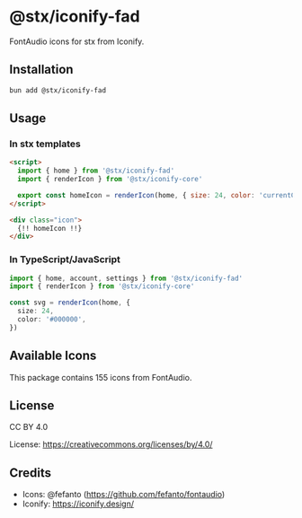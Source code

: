 # @stx/iconify-fad

FontAudio icons for stx from Iconify.

## Installation

```bash
bun add @stx/iconify-fad
```

## Usage

### In stx templates

```html
<script>
  import { home } from '@stx/iconify-fad'
  import { renderIcon } from '@stx/iconify-core'

  export const homeIcon = renderIcon(home, { size: 24, color: 'currentColor' })
</script>

<div class="icon">
  {!! homeIcon !!}
</div>
```

### In TypeScript/JavaScript

```typescript
import { home, account, settings } from '@stx/iconify-fad'
import { renderIcon } from '@stx/iconify-core'

const svg = renderIcon(home, {
  size: 24,
  color: '#000000',
})
```

## Available Icons

This package contains 155 icons from FontAudio.

## License

CC BY 4.0

License: https://creativecommons.org/licenses/by/4.0/

## Credits

- Icons: @fefanto (https://github.com/fefanto/fontaudio)
- Iconify: https://iconify.design/
